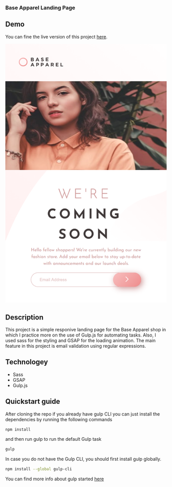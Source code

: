 ### Base Apparel Landing Page

## Demo

You can fine the live version of this project [here](https://meryemba.github.io/base-apparel/).

!["Base Apparel"](https://github.com/MeryemBa/base-apparel/blob/main/images/baseApperal.png)

## Description

This project is a simple responive landing page for the Base Apparel shop in which I practice more on the use of Gulp.js for automating tasks. Also, I used sass for the styling and GSAP for the loading animation. The main feature in this project is email validation using regular expressions.

## Technologey

- Sass
- GSAP
- Gulp.js

## Quickstart guide

After cloning the repo if you already have gulp CLI you can just install the dependencies by running the following commands

```bash
npm install
```

and then run gulp to run the default Gulp task

```bash
gulp
```

In case you do not have the Gulp CLI, you should first install gulp globally.

```bash
npm install --global gulp-cli
```

You can find more info about gulp started [here](https://gulpjs.com/docs/en/getting-started/quick-start)
